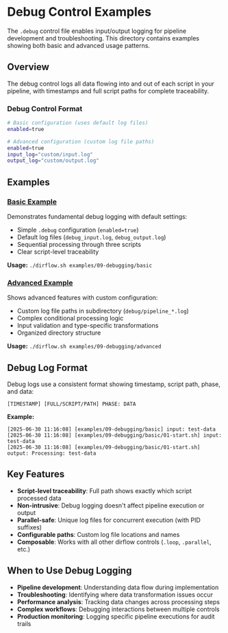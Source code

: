 # Debug Control Examples

The `.debug` control file enables input/output logging for pipeline development and troubleshooting. This directory contains examples showing both basic and advanced usage patterns.

## Overview

The debug control logs all data flowing into and out of each script in your pipeline, with timestamps and full script paths for complete traceability.

### Debug Control Format

```bash
# Basic configuration (uses default log files)
enabled=true

# Advanced configuration (custom log file paths)
enabled=true
input_log="custom/input.log"
output_log="custom/output.log"
```

## Examples

### [Basic Example](basic/README.md)
Demonstrates fundamental debug logging with default settings:
- Simple `.debug` configuration (`enabled=true`)
- Default log files (`debug_input.log`, `debug_output.log`)
- Sequential processing through three scripts
- Clear script-level traceability

**Usage:** `./dirflow.sh examples/09-debugging/basic`

### [Advanced Example](advanced/README.md) 
Shows advanced features with custom configuration:
- Custom log file paths in subdirectory (`debug/pipeline_*.log`)
- Complex conditional processing logic
- Input validation and type-specific transformations
- Organized directory structure

**Usage:** `./dirflow.sh examples/09-debugging/advanced`

## Debug Log Format

Debug logs use a consistent format showing timestamp, script path, phase, and data:

```
[TIMESTAMP] [FULL/SCRIPT/PATH] PHASE: DATA
```

**Example:**
```
[2025-06-30 11:16:08] [examples/09-debugging/basic] input: test-data
[2025-06-30 11:16:08] [examples/09-debugging/basic/01-start.sh] input: test-data
[2025-06-30 11:16:08] [examples/09-debugging/basic/01-start.sh] output: Processing: test-data
```

## Key Features

- **Script-level traceability**: Full path shows exactly which script processed data
- **Non-intrusive**: Debug logging doesn't affect pipeline execution or output
- **Parallel-safe**: Unique log files for concurrent execution (with PID suffixes)
- **Configurable paths**: Custom log file locations and names
- **Composable**: Works with all other dirflow controls (`.loop`, `.parallel`, etc.)

## When to Use Debug Logging

- **Pipeline development**: Understanding data flow during implementation
- **Troubleshooting**: Identifying where data transformation issues occur
- **Performance analysis**: Tracking data changes across processing steps
- **Complex workflows**: Debugging interactions between multiple controls
- **Production monitoring**: Logging specific pipeline executions for audit trails